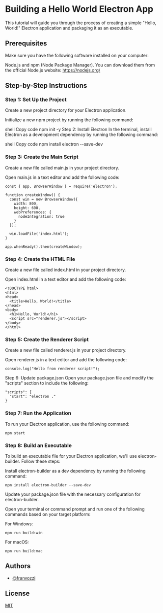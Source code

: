 
# Building a Hello World Electron App
This tutorial will guide you through the process of creating a simple "Hello, World!" Electron application and packaging it as an executable.

## Prerequisites
Make sure you have the following software installed on your computer:

Node.js and npm (Node Package Manager). You can download them from the official Node.js website: https://nodejs.org/

## Step-by-Step Instructions
### Step 1: Set Up the Project
Create a new project directory for your Electron application.

Initialize a new npm project by running the following command:

shell
Copy code
npm init -y
Step 2: Install Electron
In the terminal, install Electron as a development dependency by running the following command:

shell
Copy code
npm install electron --save-dev
### Step 3: Create the Main Script
Create a new file called main.js in your project directory.

Open main.js in a text editor and add the following code:

```
const { app, BrowserWindow } = require('electron');

function createWindow() {
  const win = new BrowserWindow({
    width: 800,
    height: 600,
    webPreferences: {
      nodeIntegration: true
    }
  });

  win.loadFile('index.html');
}

app.whenReady().then(createWindow);
```
### Step 4: Create the HTML File
Create a new file called index.html in your project directory.

Open index.html in a text editor and add the following code:
```
<!DOCTYPE html>
<html>
<head>
  <title>Hello, World!</title>
</head>
<body>
  <h1>Hello, World!</h1>
  <script src="renderer.js"></script>
</body>
</html>
```

### Step 5: Create the Renderer Script
Create a new file called renderer.js in your project directory.

Open renderer.js in a text editor and add the following code:

```
console.log("Hello from renderer script!");
```

Step 6: Update package.json
Open your package.json file and modify the "scripts" section to include the following:

```
"scripts": {
  "start": "electron ."
}
```

### Step 7: Run the Application
To run your Electron application, use the following command:

```
npm start
```

### Step 8: Build an Executable
To build an executable file for your Electron application, we'll use electron-builder. Follow these steps:

Install electron-builder as a dev dependency by running the following command:

```
npm install electron-builder --save-dev
```

Update your package.json file with the necessary configuration for electron-builder.

Open your terminal or command prompt and run one of the following commands based on your target platform:

For Windows:
```
npm run build:win
```

For macOS:

```
npm run build:mac
```


## Authors

- [@franvozzi](https://www.github.com/franvozzi)


## License

[MIT](https://choosealicense.com/licenses/mit/)






